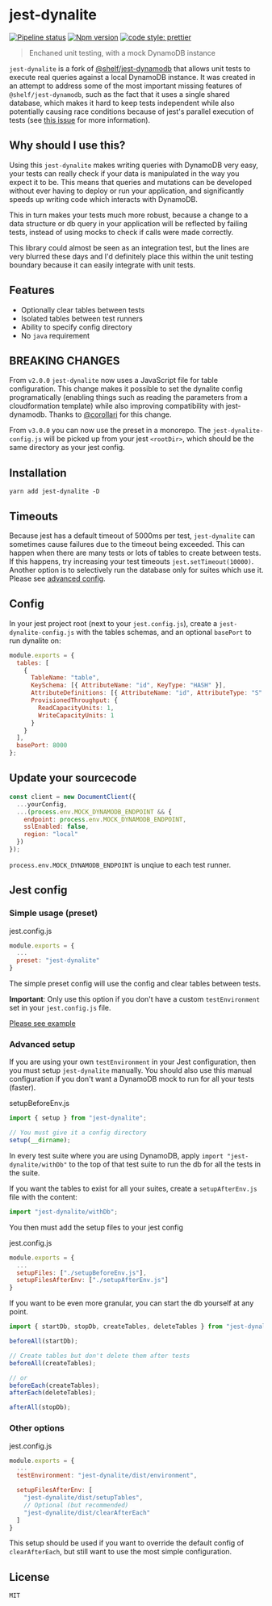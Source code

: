 # jest-dynalite

[![Pipeline status](https://github.com/freshollie/jest-dynalite/workflows/Pipeline/badge.svg)](https://github.com/freshollie/jest-dynalite/actions)
[![Npm version](https://img.shields.io/npm/v/jest-dynalite)](https://www.npmjs.com/package/jest-dynalite)
[![code style: prettier](https://img.shields.io/badge/code_style-prettier-ff69b4.svg?style=flat-square)](https://github.com/prettier/prettier)

> Enchaned unit testing, with a mock DynamoDB instance

`jest-dynalite` is a fork of [@shelf/jest-dynamodb](https://github.com/shelfio/jest-dynamodb) that allows unit tests to execute real
queries against a local DynamoDB instance. It was created in an attempt to address some of the most important missing
features of `@shelf/jest-dynamodb`, such as the fact that it uses a single shared database, which makes it hard to keep tests independent while also potentially causing race conditions because of jest's parallel execution of tests (see [this issue](https://github.com/shelfio/jest-dynamodb/issues/55) for more information).

## Why should I use this?

Using this `jest-dynalite` makes writing queries with DynamoDB very easy, your tests can really
check if your data is manipulated in the way you expect it to be. This means that queries and mutations
can be developed without ever having to deploy or run your application, and significantly speeds up
writing code which interacts with DynamoDB.

This in turn makes your tests much more robust, because a change to a data structure or
db query in your application will be reflected by failing tests, instead of using mocks to check
if calls were made correctly.

This library could almost be seen as an integration test, but the lines are very blurred these days and
I'd definitely place this within the unit testing boundary because it can easily integrate with unit tests.

## Features

- Optionally clear tables between tests
- Isolated tables between test runners
- Ability to specify config directory
- No `java` requirement

## **BREAKING CHANGES**

From `v2.0.0` `jest-dynalite` now uses a JavaScript file for table configuration. This change makes it possible to set the dynalite config programatically (enabling things such as reading the parameters from a cloudformation template) while also improving compatibility with jest-dynamodb. Thanks to [@corollari](https://github.com/corollari) for this change.

From `v3.0.0` you can now use the preset in a monorepo. The `jest-dynalite-config.js` will be picked up from your jest `<rootDir>`, which should be the same directory as your jest config.

## Installation

```
yarn add jest-dynalite -D
```

## Timeouts

Because jest has a default timeout of 5000ms per test, `jest-dynalite` can sometimes cause failures due to the timeout
being exceeded. This can happen when there are many tests or lots of tables to create between tests.
If this happens, try increasing your test timeouts `jest.setTimeout(10000)`. Another option is to selectively
run the database only for suites which use it. Please see [advanced config](###Monorepo/Advanced-setup).

## Config

In your jest project root (next to your `jest.config.js`), create a `jest-dynalite-config.js` with the tables schemas,
and an optional `basePort` to run dynalite on:

```js
module.exports = {
  tables: [
    {
      TableName: "table",
      KeySchema: [{ AttributeName: "id", KeyType: "HASH" }],
      AttributeDefinitions: [{ AttributeName: "id", AttributeType: "S" }],
      ProvisionedThroughput: {
        ReadCapacityUnits: 1,
        WriteCapacityUnits: 1
      }
    }
  ],
  basePort: 8000
};
```

## Update your sourcecode

```javascript
const client = new DocumentClient({
  ...yourConfig,
  ...(process.env.MOCK_DYNAMODB_ENDPOINT && {
    endpoint: process.env.MOCK_DYNAMODB_ENDPOINT,
    sslEnabled: false,
    region: "local"
  })
});
```

`process.env.MOCK_DYNAMODB_ENDPOINT` is unqiue to each test runner.

## Jest config

### Simple usage (preset)

jest.config.js

```javascript
module.exports = {
  ...
  preset: "jest-dynalite"
}
```

The simple preset config will use the config and clear tables
between tests.

**Important**: Only use this option if you don't have a custom `testEnvironment` set in your `jest.config.js` file.

[Please see example](example/)

### Advanced setup

If you are using your own `testEnvironment` in your Jest configuration, then you must setup
`jest-dynalite` manually. You should also use this manual configuration if you don't want a DynamoDB mock to run
for all your tests (faster).

setupBeforeEnv.js

```javascript
import { setup } from "jest-dynalite";

// You must give it a config directory
setup(__dirname);
```

In every test suite where you are using DynamoDB, apply `import "jest-dynalite/withDb"` to the top of
that test suite to run the db for all the tests in the suite.

If you want the tables to exist for all your suites, create a
`setupAfterEnv.js` file with the content:

```javascript
import "jest-dynalite/withDb";
```

You then must add the setup files to your jest config

jest.config.js

```javascript
module.exports = {
  ...
  setupFiles: ["./setupBeforeEnv.js"],
  setupFilesAfterEnv: ["./setupAfterEnv.js"]
}
```

If you want to be even more granular, you can start
the db yourself at any point.

```javascript
import { startDb, stopDb, createTables, deleteTables } from "jest-dynalite";

beforeAll(startDb);

// Create tables but don't delete them after tests
beforeAll(createTables);

// or
beforeEach(createTables);
afterEach(deleteTables);

afterAll(stopDb);
```

### Other options

jest.config.js

```javascript
module.exports = {
  ...
  testEnvironment: "jest-dynalite/dist/environment",

  setupFilesAfterEnv: [
    "jest-dynalite/dist/setupTables",
    // Optional (but recommended)
    "jest-dynalite/dist/clearAfterEach"
  ]
}
```

This setup should be used if you want to override the default config of `clearAfterEach`, but still want to use the most simple configuration.

## License

`MIT`
